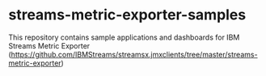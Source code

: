 # streams-metric-exporter-samples
This repository contains sample applications and dashboards for IBM Streams Metric Exporter (https://github.com/IBMStreams/streamsx.jmxclients/tree/master/streams-metric-exporter)
